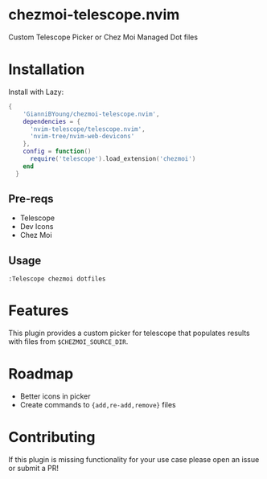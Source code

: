 # chezmoi-telescope.nvim
Custom Telescope Picker or Chez Moi Managed Dot files

# Installation
Install with Lazy:
```lua
{
    'GianniBYoung/chezmoi-telescope.nvim',
    dependencies = {
      'nvim-telescope/telescope.nvim',
      'nvim-tree/nvim-web-devicons'
    },
    config = function()
      require('telescope').load_extension('chezmoi')
    end
  }
```
## Pre-reqs
- Telescope
- Dev Icons
- Chez Moi

## Usage
`:Telescope chezmoi dotfiles`

# Features
This plugin provides a custom picker for telescope that populates results with files from `$CHEZMOI_SOURCE_DIR`.

# Roadmap
- Better icons in picker
- Create commands to `{add,re-add,remove}` files

# Contributing
If this plugin is missing functionality for your use case please open an issue or submit a PR!
